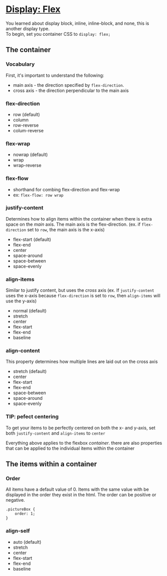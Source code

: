 # [Display: Flex](https://css-tricks.com/snippets/css/a-guide-to-flexbox/)

You learned about display block, inline, inline-block, and none, this is another display type.  
To begin,  set you container CSS to `display: flex;`

## The container

### Vocabulary
First, it's important to understand the following:
* main axis - the direction specified by `flex-direction`.
* cross axis - the direction perpendicular to the main axis

### flex-direction
* row (default)
* column
* row-reverse
* colum-reverse

### flex-wrap
* nowrap (default)
* wrap
* wrap-reverse

### flex-flow
* shorthand for combing flex-direction and flex-wrap
* ex: `flex-flow: row wrap`

### justify-content
Determines how to align items within the container when there is extra space on the *main* axis.  The main axis is the flex-direction. (ex.  if `flex-direction` set to `row`, the main axis is the x-axis)
* flex-start (default)
* flex-end
* center
* space-around
* space-between
* space-evenly

### align-items
Similar to justify content, but uses the *cross* axis (ex.  If `justify-content` uses the x-axis because `flex-direction` is set to `row`, then `align-items` will use the y-axis)
* normal (default)
* stretch
* center
* flex-start
* flex-end
* baseline

### align-content
This property determines how multiple lines are laid out on the cross axis
* stretch (default)
* center
* flex-start
* flex-end
* space-between
* space-around
* space-evenly

### TIP: pefect centering
To get your items to be perfectly centered on both the x- and y-axis, set both `justify-content` and `align-items` to `center`

Everything above applies to the flexbox *container*.  there are also properties that can be applied to the individual items within the container


## The items within a container

### Order
All items have a default value of 0.  Items with the same value with be displayed in the order they exist in the html.  The order can be positive or negative.  
```
.pictureBox { 
    order: 1;
}
```

### align-self
* auto (default)
* stretch
* center
* flex-start
* flex-end
* baseline